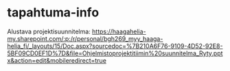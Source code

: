 # tapahtuma-info

Alustava projektisuunnitelma:
https://haagahelia-my.sharepoint.com/:p:/r/personal/bgh269_myy_haaga-helia_fi/_layouts/15/Doc.aspx?sourcedoc=%7B210A6F76-9109-4D52-92E8-5BF09CD0EF1D%7D&file=Ohjelmistoprojektitiimin%20suunnitelma_Ryty.pptx&action=edit&mobileredirect=true
